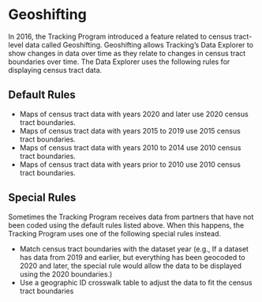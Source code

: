 # Geoshifting #
In 2016, the Tracking Program introduced a feature related to census tract-level data called Geoshifting. Geoshifting allows Tracking’s Data Explorer to show changes in data over time as they relate to changes in census tract boundaries over time. The Data Explorer uses the following rules for displaying census tract data.

## Default Rules ##
- Maps of census tract data with years 2020 and later use 2020 census tract boundaries. 
- Maps of census tract data with years 2015 to 2019 use 2015 census tract boundaries. 
- Maps of census tract data with years 2010 to 2014 use 2010 census tract boundaries. 
- Maps of census tract data with years prior to 2010 use 2010 census tract boundaries. 

## Special Rules ##
Sometimes the Tracking Program receives data from partners that have not been coded using the default rules listed above. When this happens, the Tracking Program uses one of the following special rules instead. 
- Match census tract boundaries with the dataset year (e.g., If a dataset has data from 2019 and earlier, but everything has been geocoded to 2020 and later, the special rule would allow the data to be displayed using the 2020 boundaries.)
- Use a geographic ID crosswalk table to adjust the data to fit the census tract boundaries
